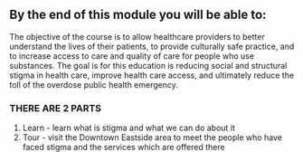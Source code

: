 ## By the end of this module you will be able to: 
The objective of the course is to allow healthcare providers to better understand the lives of their patients, to provide culturally safe practice, and to increase access to care and quality of care for people who use substances. The goal is for this education is reducing social and structural stigma in health care, improve health care access, and ultimately reduce the toll of the overdose public health emergency.

### THERE ARE 2 PARTS
1. Learn - learn what is stigma and what we can do about it
2. Tour - visit the Downtown Eastside area to meet the people who have faced stigma and the services which are offered there